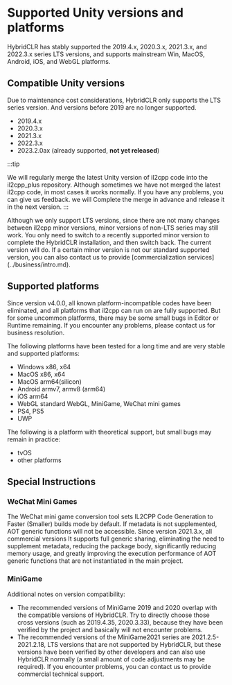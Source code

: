 # Supported Unity versions and platforms

HybridCLR has stably supported the 2019.4.x, 2020.3.x, 2021.3.x, and 2022.3.x series LTS versions, and supports mainstream Win, MacOS, Android, iOS, and WebGL platforms.

## Compatible Unity versions

Due to maintenance cost considerations, HybridCLR only supports the LTS series version. And versions before 2019 are no longer supported.

- 2019.4.x
- 2020.3.x
- 2021.3.x
- 2022.3.x
- 2023.2.0ax (already supported, **not yet released**)

:::tip

We will regularly merge the latest Unity version of il2cpp code into the il2cpp_plus repository. Although sometimes we have not merged the latest il2cpp code, in most cases it works normally. If you have any problems, you can give us feedback. we will
Complete the merge in advance and release it in the next version.
:::

Although we only support LTS versions, since there are not many changes between il2cpp minor versions, minor versions of non-LTS series may still work. You only need to switch to a recently supported minor version to complete the HybridCLR installation, and then switch back. The current version will do.
If a certain minor version is not our standard supported version, you can also contact us to provide [commercialization services] (../business/intro.md).


## Supported platforms

Since version v4.0.0, all known platform-incompatible codes have been eliminated, and all platforms that il2cpp can run on are fully supported. But for some uncommon platforms, there may be some small bugs in Editor or Runtime remaining.
If you encounter any problems, please contact us for business resolution.

The following platforms have been tested for a long time and are very stable and supported platforms:

- Windows x86, x64
- MacOS x86, x64
- MacOS arm64(silicon)
- Android armv7, armv8 (arm64)
- iOS arm64
- WebGL standard WebGL, MiniGame, WeChat mini games
- PS4, PS5
- UWP

The following is a platform with theoretical support, but small bugs may remain in practice:

- tvOS
- other platforms

## Special Instructions

### WeChat Mini Games

The WeChat mini game conversion tool sets IL2CPP Code Generation to Faster (Smaller) builds mode by default. If metadata is not supplemented, AOT generic functions will not be accessible. Since version 2021.3.x, all commercial versions
It supports full generic sharing, eliminating the need to supplement metadata, reducing the package body, significantly reducing memory usage, and greatly improving the execution performance of AOT generic functions that are not instantiated in the main project.

### MiniGame

Additional notes on version compatibility:

- The recommended versions of MiniGame 2019 and 2020 overlap with the compatible versions of HybridCLR. Try to directly choose those cross versions (such as 2019.4.35, 2020.3.33), because they have been verified by the project and basically will not encounter problems.
- The recommended versions of the MiniGame2021 series are 2021.2.5-2021.2.18, LTS versions that are not supported by HybridCLR, but these versions have been verified by other developers and can also use HybridCLR normally (a small amount of code adjustments may be required). If you encounter problems, you can contact us to provide commercial technical support.